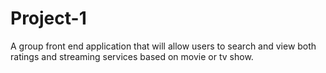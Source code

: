 # Project-1
A group front end application that will allow users to search and view both ratings and streaming services based on movie or tv show. 
